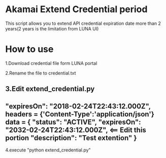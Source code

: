 # Akamai Extend Credential period
This script allows you to extend API credential expiration date more than 2 years(2 years is the limitation from LUNA UI)

# How to use

1.Download credential file form LUNA portal

2.Rename the file to credential.txt

3.Edit extend_credential.py 
-----------------------
"expiresOn": "2018-02-24T22:43:12.000Z",
headers = {'Content-Type':'application/json'}
data = {
     "status": "ACTIVE",
   **"expiresOn": "2032-02-24T22:43:12.000Z",**  <== Edit this portion
     "description": "Test extention"
}
-----------------------

4.execute "python extend_credential.py"
